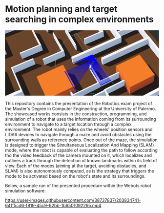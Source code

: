 # Motion planning and target searching in complex environments

![banner](./imgs/lidar_scan.png)

This repository contains the presentation of the Robotics exam project of the Master's Degree in Computer Engineering at the University of Palermo. The showcased works consists in the construction, programming, and simulation of a robot that uses the information coming from its surrounding environment to navigate to a target location through a complex environment. The robot mainly relies on the wheels' position sensors and LIDAR devices to navigate through a maze and avoid obstacles using the surrounding walls as reference points. Once out of the maze, the simulation is designed to trigger the Simultaneous Localization And Mapping (SLAM) mode, where the robot is capable of evaluating the path to follow according tho the video feedback of the camera mounted on it, which localizes and outlines a track through the detection of known landmarks within its field of view. Each of the modes (aiming at the target, avoiding obstacles, and SLAM) is also autonomously computed, as is the strategy that triggers the mode to be activated based on the robot's state and its surroundings.

Below, a sample run of the presented procedure within the Webots robot simulation software:

https://user-images.githubusercontent.com/38737837/203834741-641f5cd6-f819-45c9-92bb-1b6501092295.mp4
